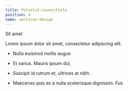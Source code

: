 ```yaml
---
title: Palvelut:suunnittelu
position: 4
name: services-design
---
```


Sit amet

Lorem ipsum dolor sit amet, consectetur adipiscing elit.

* Nulla euismod mollis augue

* Et varius. Mauris ipsum dui,

* Suscipit id rutrum et, ultrices at nibh.

* Maecenas quis ex a nulla scelerisque dignissim. Fus